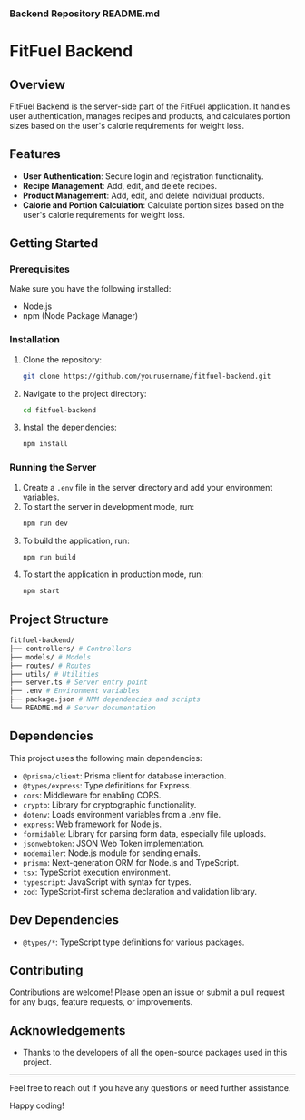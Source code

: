 ### Backend Repository README.md

# FitFuel Backend

## Overview

FitFuel Backend is the server-side part of the FitFuel application. It handles user authentication, manages recipes and products, and calculates portion sizes based on the user's calorie requirements for weight loss.

## Features

- **User Authentication**: Secure login and registration functionality.
- **Recipe Management**: Add, edit, and delete recipes.
- **Product Management**: Add, edit, and delete individual products.
- **Calorie and Portion Calculation**: Calculate portion sizes based on the user's calorie requirements for weight loss.

## Getting Started

### Prerequisites

Make sure you have the following installed:

- Node.js
- npm (Node Package Manager)

### Installation

1. Clone the repository:
   ```sh
   git clone https://github.com/yourusername/fitfuel-backend.git
   ```
2. Navigate to the project directory:
   ```sh
   cd fitfuel-backend
   ```
3. Install the dependencies:
   ```sh
   npm install
   ```

### Running the Server

1. Create a `.env` file in the server directory and add your environment variables.
2. To start the server in development mode, run:
   ```sh
   npm run dev
   ```
3. To build the application, run:
   ```sh
   npm run build
   ```
4. To start the application in production mode, run:
   ```sh
   npm start
   ```

## Project Structure

```sh
fitfuel-backend/
├── controllers/ # Controllers
├── models/ # Models
├── routes/ # Routes
├── utils/ # Utilities
├── server.ts # Server entry point
├── .env # Environment variables
├── package.json # NPM dependencies and scripts
└── README.md # Server documentation
```

## Dependencies

This project uses the following main dependencies:

- `@prisma/client`: Prisma client for database interaction.
- `@types/express`: Type definitions for Express.
- `cors`: Middleware for enabling CORS.
- `crypto`: Library for cryptographic functionality.
- `dotenv`: Loads environment variables from a .env file.
- `express`: Web framework for Node.js.
- `formidable`: Library for parsing form data, especially file uploads.
- `jsonwebtoken`: JSON Web Token implementation.
- `nodemailer`: Node.js module for sending emails.
- `prisma`: Next-generation ORM for Node.js and TypeScript.
- `tsx`: TypeScript execution environment.
- `typescript`: JavaScript with syntax for types.
- `zod`: TypeScript-first schema declaration and validation library.

## Dev Dependencies

- `@types/*`: TypeScript type definitions for various packages.

## Contributing

Contributions are welcome! Please open an issue or submit a pull request for any bugs, feature requests, or improvements.

## Acknowledgements

- Thanks to the developers of all the open-source packages used in this project.

---

Feel free to reach out if you have any questions or need further assistance.

Happy coding!

